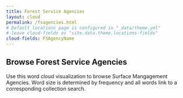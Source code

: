 ```yaml
---
title: Forest Service Agencies
layout: cloud
permalink: /fsagencies.html
# Default locations page is configured in "_data/theme.yml"
# leave cloud-fields as "site.data.theme.locations-fields"
cloud-fields: FSAgencyName
---
```


## Browse Forest Service Agencies

Use this word cloud visualization to browse Surface Mangagement Agencies.
Word size is determined by frequency and all words link to a corresponding collection search.
